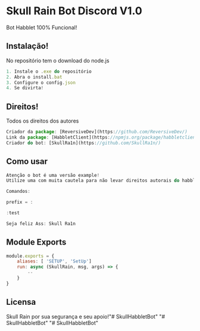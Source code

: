 # Skull Rain Bot Discord V1.0

Bot Habblet 100% Funcional!

## Instalação!

No repositório tem o download do node.js

```javascript
1. Instale o .exe do repositório 
2. Abra o install.bat
3. Configure o config.json
4. Se divirta!
```

## Direitos!

Todos os direitos dos autores

```javascript
Criador da package: [ReversiveDev](https://github.com/ReversiveDev/)
Link da package: [HabbletClient](https://npmjs.org/package/habbletclient/)
Criador do bot: [SkullRa1n](https://github.com/SkullRa1n/)
```

## Como usar

```javascript
Atenção o bot é uma versão example!
Utilize uma com muita cautela para não levar direitos autorais do habblet!

Comandos:

prefix = :

:test

Seja feliz Ass: Skull Ra1n
```

## Module Exports

```javascript
module.exports = {
    aliases: [ 'SETUP', 'SetUp']
    run: async (SkullRain, msg, args) => {
        --
    }
}
```

## Licensa
Skull Rain por sua segurança e seu apoio!"# SkullHabbletBot" 
"# SkullHabbletBot" 
"# SkullHabbletBot" 
